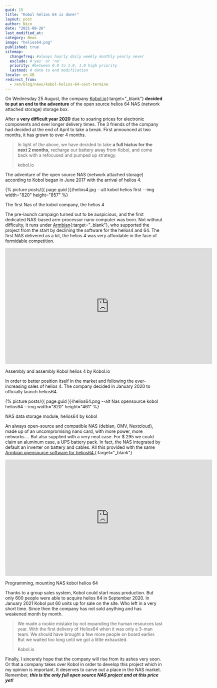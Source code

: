 ```yaml
---
guid: 15
title: "Kobol helios 64 is done!"
layout: post
author: Nico
date: "2021-08-26"
last_modified_at:
category: News
image: "helios64.png"
published: true
sitemap:
  changefreq: #always hourly daily weekly monthly yearly never
  exclude: #'yes' or 'no'
  priority: #between 0.0 to 1.0, 1.0 high priority
  lastmod: # date to end modification
locale: en_GB
redirect_from:
  - /en/blog/news/kobol-helios-64-cest-termine
---
```

On Wednesday 25 August, the company [Kobol.io](https://blog.kobol.io/2021/08/25/we-are-pulling-the-plug/){:target="_blank"} **decided to put an end to the adventure** of the open source helios 64 NAS (network attached storage) storage box.

After a **very difficult year 2020** due to soaring prices for electronic components and ever longer delivery times. The 3 friends of the company had decided at the end of April to take a break. First announced at two months, it has grown to over 4 months.

> In light of the above, we have decided to take **a full hiatus for the next 2 months,** recharge our battery away from Kobol, and come back with a refocused and pumped up strategy.
>
> kobol.io

The adventure of the open source NAS (network attached storage) according to Kobol began in June 2017 with the arrival of helios 4.

{% picture posts/{{ page.guid }}/helios4.jpg --alt kobol helios first --img width="820" height="857" %}

The first Nas of the kobol company, the helios 4

The pre-launch campaign turned out to be auspicious, and the first dedicated NAS-based arm-processor nano computer was born. Not without difficulty, it runs under [Armbian](https://www.armbian.com/helios4/){:target="_blank"}, who supported the project from the start by declining the software for the helios4 and 64. The first NAS delivered as a kit, the helios 4 was very affordable in the face of formidable competition.

<div class="media">
<iframe width="662" height="372" src="https://www.youtube.com/embed/og2ssRhCrnI" frameborder="0" allowfullscreen></iframe>
</div>

Assembly and assembly Kobol helios 4 by Kobol.io

In order to better position itself in the market and following the ever-increasing sales of helios 4. The company decided in January 2020 to officially launch helios64.

{% picture posts/{{ page.guid }}/helios64.png --alt Nas opensource kobol helios64 --img width="820" height="461" %}

NAS data storage module, helios64 by kobol

An always open-source and compatible NAS (debian, OMV, Nextcloud), made up of an uncompromising nano card, with more power, more networks…. But also supplied with a very neat case. For $ 295 we could claim an aluminum case, a UPS battery pack. In fact, the NAS integrated by default an inverter on battery and cables. All this provided with the same [Armbian opensource software for helios64.](https://www.armbian.com/helios64/){:target="_blank"}

<div class="media">
<iframe width="662" height="372" src="https://www.youtube.com/embed/58coL23Bzzw" frameborder="0" allowfullscreen></iframe>
</div>

Programming, mounting NAS kobol helios 64

Thanks to a group sales system, Kobol could start mass production. But only 600 people were able to acquire helios 64 in September 2020. In January 2021 Kobol put 60 units up for sale on the site. Who left in a very short time. Since then the company has not sold anything and has weakened month by month.

> We made a rookie mistake by not expanding the human resources last year. With the first delivery of Helios64 when it was only a 3-man team. We should have brought a few more people on board earlier. But we waited too long until we got a little exhausted.
>
> Kobol.io

Finally, I sincerely hope that the company will rise from its ashes very soon. Or that a company takes over Kobol in order to develop this project which in my opinion is important. It deserves to carve out a place in the NAS market. Remember, **_this is the only full open source NAS project and at this price yet!_**
